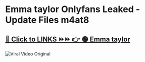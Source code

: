 
 # Emma taylor Onlyfans Leaked - Update Files m4at8

## <h2><a href="https://clipsfans.com/Emma_taylor&ref=git">🔗 Click to LINKS ⏩⏩ 👉 🟢 Emma taylor </a></h2>

<a href="https://clipsfans.com/Emma_taylor&ref=git" rel="nofollow" data-target="animated-image.originalLink"><img src="https://i.ibb.co.com/xMMVF88/686577567.gif" alt="Viral Video Original" style="max-width: 100%; display: inline-block;" data-target="animated-image.originalImage"></a>

